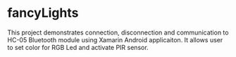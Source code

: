# fancyLights
This project demonstrates connection, disconnection and communication to HC-05 Bluetooth module using Xamarin Android applicaiton. It allows user to set color for RGB Led and activate PIR sensor.
